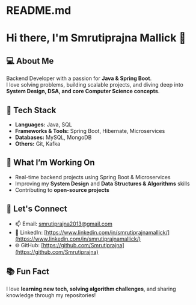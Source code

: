 # README.md
# Hi there, I'm Smrutiprajna Mallick 👋

## 💻 About Me
Backend Developer with a passion for **Java & Spring Boot**.  
I love solving problems, building scalable projects, and diving deep into **System Design, DSA, and core Computer Science concepts**.  

## 🔧 Tech Stack
- **Languages:** Java, SQL  
- **Frameworks & Tools:** Spring Boot, Hibernate, Microservices  
- **Databases:** MySQL, MongoDB  
- **Others:** Git, Kafka  

## 🚀 What I’m Working On
- Real-time backend projects using Spring Boot & Microservices  
- Improving my **System Design** and **Data Structures & Algorithms** skills  
- Contributing to **open-source projects**  

## 🤝 Let's Connect
- 📫 Email: smrutiprajna2013@gmail.com  
- 🔗 LinkedIn: [https://www.linkedin.com/in/smrutiprajnamallick/](https://www.linkedin.com/in/smrutiprajnamallick/)
- 🌐 GitHub: [https://github.com/Smrutiprajna](https://github.com/Smrutiprajna)

## 📚 Fun Fact
I love **learning new tech, solving algorithm challenges**, and sharing knowledge through my repositories!
